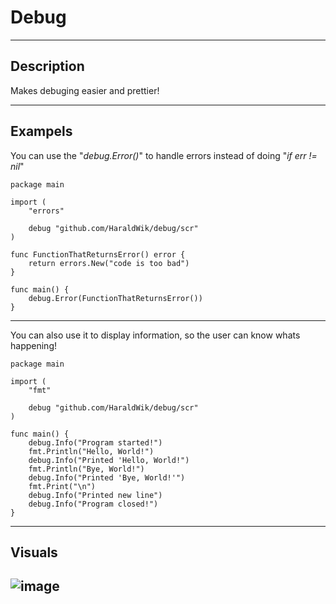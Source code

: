 # Debug
---
**Description**
---
Makes debuging easier and prettier!

---
**Exampels**
---
You can use the "_debug.Error()_" to handle errors instead of doing "_if err != nil_"
```golang
package main

import (
	"errors"

	debug "github.com/HaraldWik/debug/scr"
)

func FunctionThatReturnsError() error {
	return errors.New("code is too bad")
}

func main() {
	debug.Error(FunctionThatReturnsError())
}
```
---
You can also use it to display information, so the user can know whats happening!
```golang
package main

import (
	"fmt"

	debug "github.com/HaraldWik/debug/scr"
)

func main() {
	debug.Info("Program started!")
	fmt.Println("Hello, World!")
	debug.Info("Printed 'Hello, World!")
	fmt.Println("Bye, World!")
	debug.Info("Printed 'Bye, World!'")
	fmt.Print("\n")
	debug.Info("Printed new line")
	debug.Info("Program closed!")
}
```
---
**Visuals**
---
![image](https://github.com/HaraldWik/debug/assets/167028112/68819d10-19be-4659-a55e-df4b74c4ba91)
---
